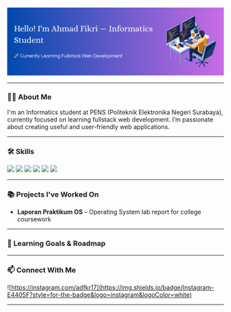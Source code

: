 ![Ahmad Fikri](image/banner.png)

---

### 👨‍💻 About Me
I'm an Informatics student at PENS (Politeknik Elektronika Negeri Surabaya), currently focused on learning fullstack web development. I’m passionate about creating useful and user-friendly web applications.

---

### 🛠️ Skills
<img src="https://img.shields.io/badge/HTML5-E34F26?style=for-the-badge&logo=html5&logoColor=white" />
<img src="https://img.shields.io/badge/CSS3-1572B6?style=for-the-badge&logo=css3&logoColor=white" />
<img src="https://img.shields.io/badge/C-00599C?style=for-the-badge&logo=c&logoColor=white" />
<img src="https://img.shields.io/badge/JavaScript-323330?style=for-the-badge&logo=javascript&logoColor=F7DF1E" />
<img src="https://img.shields.io/badge/PHP-777BB4?style=for-the-badge&logo=php&logoColor=white" />
<img src="https://img.shields.io/badge/Bootstrap-563D7C?style=for-the-badge&logo=bootstrap&logoColor=white" />

---

### 📚 Projects I've Worked On
- **Laporan Praktikum OS** – Operating System lab report for college coursework  

---

### 🎯 Learning Goals & Roadmap

---

### 📫 Connect With Me
![https://instagram.com/adfkr17](https://img.shields.io/badge/Instagram-E4405F?style=for-the-badge&logo=instagram&logoColor=white)

---
